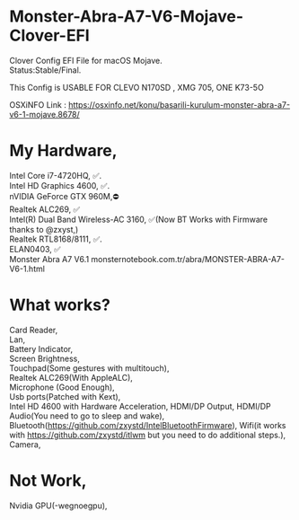 # Monster-Abra-A7-V6-Mojave-Clover-EFI
Clover Config EFI File for macOS Mojave.  
Status:Stable/Final.

This Config is USABLE FOR CLEVO N170SD , XMG 705, ONE K73-5O

OSXiNFO Link : https://osxinfo.net/konu/basarili-kurulum-monster-abra-a7-v6-1-mojave.8678/

# My Hardware,

Intel Core i7-4720HQ, ✅.   
Intel HD Graphics 4600, ✅.    
nVIDIA GeForce GTX 960M,⛔️   
Realtek ALC269, ✅   
Intel(R) Dual Band Wireless-AC 3160, ✅(Now BT Works with Firmware thanks to @zxyst,)   
Realtek RTL8168/8111, ✅.   
ELAN0403, ✅   
Monster Abra A7 V6.1 monsternotebook.com.tr/abra/MONSTER-ABRA-A7-V6-1.html 

# What works?
Card Reader,  
Lan,  
Battery Indicator,  
Screen Brightness,   
Touchpad(Some gestures with multitouch),      
Realtek ALC269(With AppleALC),    
Microphone (Good Enough),      
Usb ports(Patched with Kext),    
Intel HD 4600 with Hardware Acceleration,
HDMI/DP Output,
HDMI/DP Audio(You need to go to sleep and wake),  
Bluetooth(https://github.com/zxystd/IntelBluetoothFirmware),
Wifi(it works with https://github.com/zxystd/itlwm but you need to do additional steps.),  
Camera,  

# Not Work,  
Nvidia GPU(-wegnoegpu),  

